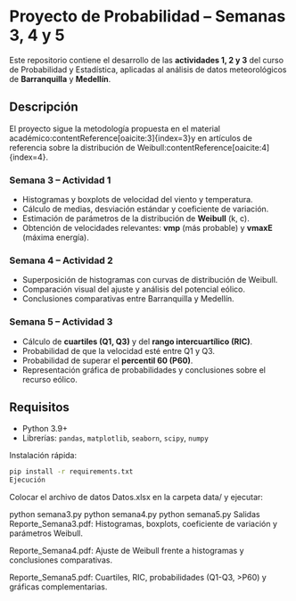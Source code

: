 # Proyecto de Probabilidad – Semanas 3, 4 y 5

Este repositorio contiene el desarrollo de las **actividades 1, 2 y 3** del curso de Probabilidad y Estadística, aplicadas al análisis de datos meteorológicos de **Barranquilla** y **Medellín**.

## Descripción

El proyecto sigue la metodología propuesta en el material académico:contentReference[oaicite:3]{index=3}y en artículos de referencia sobre la distribución de Weibull:contentReference[oaicite:4]{index=4}.

### Semana 3 – Actividad 1

- Histogramas y boxplots de velocidad del viento y temperatura.
- Cálculo de medias, desviación estándar y coeficiente de variación.
- Estimación de parámetros de la distribución de **Weibull** (k, c).
- Obtención de velocidades relevantes: **vmp** (más probable) y **vmaxE** (máxima energía).

### Semana 4 – Actividad 2

- Superposición de histogramas con curvas de distribución de Weibull.
- Comparación visual del ajuste y análisis del potencial eólico.
- Conclusiones comparativas entre Barranquilla y Medellín.

### Semana 5 – Actividad 3

- Cálculo de **cuartiles (Q1, Q3)** y del **rango intercuartílico (RIC)**.
- Probabilidad de que la velocidad esté entre Q1 y Q3.
- Probabilidad de superar el **percentil 60 (P60)**.
- Representación gráfica de probabilidades y conclusiones sobre el recurso eólico.

## Requisitos

- Python 3.9+
- Librerías: `pandas`, `matplotlib`, `seaborn`, `scipy`, `numpy`

Instalación rápida:

```bash
pip install -r requirements.txt
Ejecución
```

Colocar el archivo de datos Datos.xlsx en la carpeta data/ y ejecutar:

python semana3.py
python semana4.py
python semana5.py
Salidas
Reporte_Semana3.pdf: Histogramas, boxplots, coeficiente de variación y parámetros Weibull.

Reporte_Semana4.pdf: Ajuste de Weibull frente a histogramas y conclusiones comparativas.

Reporte_Semana5.pdf: Cuartiles, RIC, probabilidades (Q1-Q3, >P60) y gráficas complementarias.
